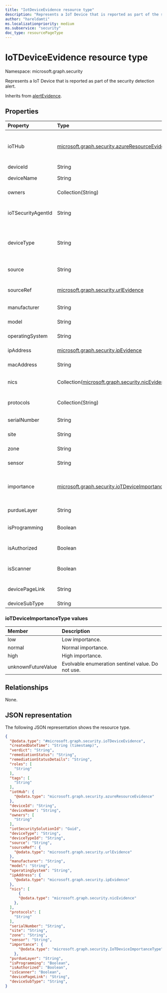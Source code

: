 ```yaml
---
title: "IotDeviceEvidence resource type"
description: "Represents a IoT Device that is reported as part of the security detection alert."
author: "hareldamti"
ms.localizationpriority: medium
ms.subservice: "security"
doc_type: resourcePageType
---
```


# IoTDeviceEvidence resource type

Namespace: microsoft.graph.security

Represents a IoT Device that is reported as part of the security detection alert.

Inherits from [alertEvidence](./security-alertevidence.md).

## Properties

|Property|Type|Description|
|:-------|:---|:----------|
|ioTHub|[microsoft.graph.security.azureResourceEvidence](./security-azureresourceevidence.md)|The azureResourceEvidence entity that represents the IoT Hub that the device belongs to.|
|deviceId|String|The device ID.|
|deviceName|String|The friendly name of the device.|
|owners|Collection(String)|The owners for the device.|
|ioTSecurityAgentId|String|The ID of the Azure Security Center for IoT agent that is running on the device.|
|deviceType|String|The type of the device. For example, "temperature sensor," "freezer," "wind turbine," and so on.|
|source|String|The source (microsoft/vendor) of the device entity.|
|sourceRef|[microsoft.graph.security.urlEvidence](./security-urlevidence.md)|A URL reference to the source item where the device is managed.|
|manufacturer|String|The manufacturer of the device.|
|model|String|The model of the device.|
|operatingSystem|String|The operating system the device is running.|
|ipAddress|[microsoft.graph.security.ipEvidence](./security-ipevidence.md)|The current IP address of the device.|
|macAddress|String|The MAC address of the device.|
|nics|Collection([microsoft.graph.security.nicEvidence](./security-nicevidence.md))|The current network interface controllers on the device.|
|protocols|Collection(String)|The list of protocols that the device supports.|
|serialNumber|String|The serial number of the device.|
|site|String|The site location of the device.|
|zone|String|The zone location of the device within a site.|
|sensor|String|The sensor that monitors the device.|
|importance|[microsoft.graph.security.ioTDeviceImportanceType](#iotdeviceimportancetype-values)|The importance level for the IoT device. Possible values are `low`, `normal`, `high`, and `unknownFutureValue`.|
|purdueLayer|String|The Purdue Layer of the device.|
|isProgramming|Boolean|Indicates whether the device classified as a programming device.|
|isAuthorized|Boolean|Indicates whether the device classified as an authorized device.|
|isScanner|Boolean|Indicates whether the device classified as a scanner.|
|devicePageLink|String|The URL to the device page in the IoT Defender portal.|
|deviceSubType|String|The device subtype.|

### ioTDeviceImportanceType values
|Member|Description |
|:---|:---|
|low| Low importance. |
|normal| Normal importance. |
|high| High importance.|
|unknownFutureValue| Evolvable enumeration sentinel value. Do not use. |

## Relationships
None.

## JSON representation

The following JSON representation shows the resource type.
<!-- {
  "blockType": "resource",
  "@odata.type": "microsoft.graph.security.ioTDeviceEvidence"
}
-->
``` json
{
  "@odata.type": "#microsoft.graph.security.ioTDeviceEvidence",
  "createdDateTime": "String (timestamp)",
  "verdict": "String",
  "remediationStatus": "String",
  "remediationStatusDetails": "String",
  "roles": [
    "String"
  ],
  "tags": [
    "String"
  ],
  "iotHub": {
    "@odata.type": "microsoft.graph.security.azureResourceEvidence"
  },
  "deviceId": "String",
  "deviceName": "String",
  "owners": [
    "String"
  ],
  "iotSecuritySolutionId": "Guid",
  "deviceType": "String",
  "deviceTypeId": "String",
  "source": "String",
  "sourceRef": {
    "@odata.type": "microsoft.graph.security.urlEvidence"
  },
  "manufacturer": "String",
  "model": "String",
  "operatingSystem": "String",
  "ipAddress": {
    "@odata.type": "microsoft.graph.security.ipEvidence"
  },
  "nics": [
      {
      "@odata.type": "microsoft.graph.security.nicEvidence"
    },
  ],
  "protocols": [
    "String"
  ],
  "serialNumber": "String",
  "site": "String",
  "zone": "String",
  "sensor": "String",
  "importance": {
      "@odata.type": "microsoft.graph.security.IoTDeviceImportanceType"
    },
  "purdueLayer": "String",
  "isProgramming": "Boolean",
  "isAuthorized": "Boolean",
  "isScanner": "Boolean",
  "devicePageLink": "String",
  "deviceSubType": "String",
}
```
